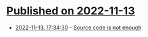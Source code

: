 # [Published on 2022-11-13](index.md)

* [2022-11-13, 17:34:30](https://news.ycombinator.com/item?id=33585203) - [Source code is not enough](https://fuzzypixelz.com/blog/source-code-is-not-enough/)
